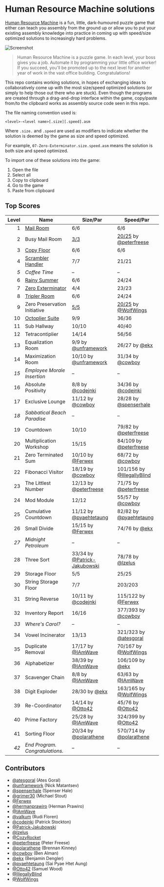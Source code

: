 # Human Resource Machine solutions

[Human Resource Machine](http://tomorrowcorporation.com/humanresourcemachine) is a fun, little, dark-humoured puzzle game that either can teach you assembly from the ground up or allow you to put your existing assembly knowledge into practice in coming up with speed/size optimized solutions to increasingly hard problems.

![Screenshot](http://tomorrowcorporation.com/blog/wp-content/themes/tcTheme2/images/hrm/screenshots/hrm_04.png)

> Human Resource Machine is a puzzle game. In each level, your boss gives you a job. Automate it by programming your little office worker! If you succeed, you'll be promoted up to the next level for another year of work in the vast office building. Congratulations!

This repo contains working solutions, in hopes of exchanging ideas to collaboratively come up with the most size/speed optimized solutions (or simply to help those out there who are stuck). Even though the programs are created through a drag-and-drop interface within the game, copy/paste from/to the clipboard works as assembly source code seen in this repo.

The file naming convention used is:

`<level>-<level name>[.size][.speed].asm`

Where `.size.` and `.speed` are used as modifiers to indicate whether the solution is deemed by the game as size and speed optimized.

For example, `07-Zero-Exterminator.size.speed.asm` means the solution is both size and speed optimized.

To import one of these solutions into the game:

1. Open the file
2. Select all
3. Copy to clipboard
4. Go to the game
5. Paste from clipboard

## Top Scores

| Level | Name | Size/Par | Speed/Par |
| ----: | ---- | -------- | --------- |
| 1 | [Mail Room](01-Mail-Room.size.speed.asm) | 6/6 | 6/6 |
| 2 | Busy Mail Room | [3/3](02-Busy-Mail-Room.size.asm) | [20/25](02-Busy-Mail-Room.speed.asm) by [@peterfreese](https://github.com/peterfreese) |
| 3 | [Copy Floor](03-Copy-Floor.size.speed.asm) | 6/6 | 6/6 |
| 4 | [Scrambler Handler](04-Scrambler-Handler.size.speed.asm) | 7/7 | 21/21 |
| _5_ | _Coffee Time_ | &ndash; | &ndash; |
| 6 | [Rainy Summer](06-Rainy-Summer.size.speed.asm) | 6/6 | 24/24 |
| 7 | [Zero Exterminator](07-Zero-Exterminator.size.speed.asm) | 4/4 | 23/23 |
| 8 | [Tripler Room](08-Tripler-Room.size.speed.asm) | 6/6 | 24/24 |
| 9 | Zero Preservation Initiative | [5/5](09-Zero-Preservation-Initiative.size.asm) | [20/25](09-Zero-Preservation-Initiative.speed.asm) by [@WolfWings](https://github.com/WolfWings) |
| 10 | [Octoplier Suite](10-Octoplier-Suite.size.speed.asm) | 9/9 | 36/36 |
| 11 | Sub Hallway | 10/10 | 40/40 |
| 12 | Tetracontiplier | 14/14 | 56/56 |
| 13 | Equalization Room | 9/9 by [@unframework](https://github.com/unframework) | 26/27 by [@ekx](https://github.com/ekx) |
| 14 | Maximization Room | 10/10 by [@unframework](https://github.com/unframework) | 31/34 by [@cowboy](https://github.com/cowboy) |
| _15_ | _Employee Morale Insertion_ | &ndash; | &ndash; |
| 16 | Absolute Positivity | 8/8 by [@codejnki](https://github.com/codejnki) | 34/36 by [@codejnki](https://github.com/codejnki) |
| 17 | Exclusive Lounge | 11/12 by [@cowboy](https://github.com/cowboy) | 28/28 by [@spenserhale](https://github.com/spenserhale) |
| _18_ | _Sabbatical Beach Paradise_ | &ndash; | &ndash; |
| 19 | Countdown | 10/10 | 79/82 by [@peterfreese](https://github.com/peterfreese) |
| 20 | Multiplication Workshop | 15/15 | 84/109 by [@peterfreese](https://github.com/peterfreese) |
| 21 | Zero Terminated Sum | 10/10 by [@Ferwex](https://github.com/Ferwex) | 68/72 by [@cowboy](https://github.com/cowboy)|
| 22 | Fibonacci Visitor | 18/19 by [@cowboy](https://github.com/cowboy) | 101/156 by [@IllegallyBlind](https://github.com/IllegallyBlind) |
| 23 | The Littlest Number | 12/13 by [@peterfreese](https://github.com/peterfreese) | 71/75 by [@peterfreese](https://github.com/peterfreese) |
| 24 | Mod Module | 12/12 | 55/57 by [@cowboy](https://github.com/cowboy) |
| 25 | Cumulative Countdown | 11/12 by [@pyaehtetaung](https://github.com/pyaehtetaung) | 82/82 by [@pyaehtetaung](https://github.com/pyaehtetaung) |
| 26 | Small Divide | 15/15 by [@Ferwex](https://github.com/Ferwex) | 74/76 by [@ekx](https://github.com/ekx) |
| _27_ | _Midnight Petroleum_ | &ndash; | &ndash; |
| 28 | Three Sort | 33/34 by [@Patrick-Jakubowski](https://github.com/Patrick-Jakubowski) | 78/78 by [@lzelus](https://github.com/lzelus) |
| 29 | Storage Floor | 5/5 | 25/25 |
| 30 | String Storage Floor | 7/7 | 203/203 |
| 31 | String Reverse | 10/11 by [@codejnki](https://github.com/codejnki) | 115/122 by [@Ferwex](https://github.com/Ferwex) |
| 32 | Inventory Report | 16/16 | 377/393 by [@cowboy](https://github.com/cowboy) |
| _33_ | _Where's Carol?_ | &ndash; | &ndash; |
| 34 | Vowel Incinerator | 13/13 | 321/323 by [@atesgoral](https://github.com/atesgoral) |
| 35 | Duplicate Removal | 17/17 by [@IAmWave](https://github.com/IAmWave) | 70/167 by [@WolfWings](https://github.com/WolfWings) |
| 36 | Alphabetizer | 38/39 by [@IAmWave](https://github.com/IAmWave) | 106/109 by [@ekx](https://github.com/ekx) |
| 37 | Scavenger Chain | 8/8 by [@IAmWave](https://github.com/IAmWave) | 63/63 by [@IAmWave](https://github.com/IAmWave) |
| 38 | Digit Exploder | 28/30 by [@ekx](https://github.com/ekx) | 163/165 by [@WolfWings](https://github.com/WolfWings) |
| 39 | Re-Coordinator | 14/14 by [@Otto42](https://github.com/Otto42) | 45/76 by [@Otto42](https://github.com/Otto42) |
| 40 | Prime Factory | 25/28 by [@IAmWave](https://github.com/IAmWave) | 324/399 by [@Otto42](https://github.com/Otto42) |
| 41 | Sorting Floor | 20/34 by [@polarathene](https://github.com/polarathene) | 570/714 by [@polarathene](https://github.com/polarathene) |
| _42_ | _End Program. Congratulations._ | &ndash; | &ndash; |

## Contributors

* [@atesgoral](https://github.com/atesgoral) (Ates Goral)
* [@unframework](https://github.com/unframework) (Nick Matantsev)
* [@spenserhale](https://github.com/spenserhale) (Spenser Hale)
* [@grimer30](https://github.com/grimer30) (Michael Stout)
* [@Ferwex](https://github.com/Ferwex)
* [@hermanprawiro](https://github.com/hermanprawiro) (Herman Prawiro)
* [@IAmWave](https://github.com/IAmWave)
* [@valkum](https://github.com/valkum) (Rudi Floren)
* [@codejnki](https://github.com/codejnki) (Patrick Stockton)
* [@Patrick-Jakubowski](https://github.com/Patrick-Jakubowski)
* [@lzelus](https://github.com/lzelus)
* [@CozyRocket](https://github.com/CozyRocket)
* [@peterfreese](https://github.com/peterfreese) (Peter Freese)
* [@polarathene](https://github.com/polarathene) (Brennan Kinney)
* [@cowboy](https://github.com/cowboy) (Ben Alman)
* [@ekx](https://github.com/ekx) (Benjamin Dengler)
* [@pyaehtetaung](https://github.com/pyaehtetaung) (Sai Pyae Htet Aung)
* [@Otto42](https://github.com/Otto42) (Samuel Wood)
* [@IllegallyBlind](https://github.com/IllegallyBlind)
* [@WolfWings](https://github.com/WolfWings)
